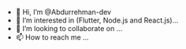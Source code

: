 - 👋 Hi, I’m @Abdurrehman-dev
- 👀 I’m interested in (Flutter, Node.js and React.js)...
- 💞️ I’m looking to collaborate on ...
- 📫 How to reach me ...

<!---
Abdurrehman-dev/Abdurrehman-dev is a ✨ special ✨ repository because its `README.md` (this file) appears on your GitHub profile.
You can click the Preview link to take a look at your changes.
--->

